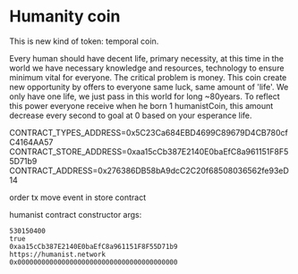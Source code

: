 # Humanity coin

This is new kind of token: temporal coin.

Every human should have decent life, primary necessity, at this time in the world we have necessary knowledge and resources, technology to ensure minimum vital for everyone. 
The critical problem is money. This coin create new opportunity by offers to everyone same luck, same amount of 'life'.
We only have one life, we just pass in this world for long ~80years. To reflect this power everyone receive when he born 1 humanistCoin, this amount decrease every second to goal at 0 based on your esperance life.

CONTRACT_TYPES_ADDRESS=0x5C23Ca684EBD4699C89679D4CB780cfC4164AA57
CONTRACT_STORE_ADDRESS=0xaa15cCb387E2140E0baEfC8a961151F8F55D71b9
CONTRACT_ADDRESS=0x276386DB58bA9dcC2C20f68508036562fe93eD14

order tx
move event in store contract

humanist contract constructor args:
```
530150400
true
0xaa15cCb387E2140E0baEfC8a961151F8F55D71b9
https://humanist.network
0x0000000000000000000000000000000000000000
```
